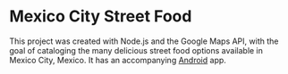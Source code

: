 # Mexico City Street Food

This project was created with Node.js and the Google Maps API, with the goal of cataloging the many delicious street food options available in Mexico City, Mexico. It has an accompanying [Android](https://github.com/wbruntra/form-sender) app.
